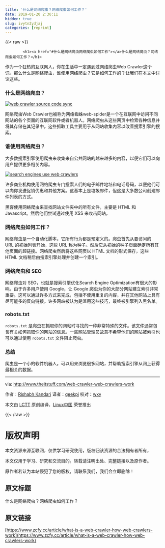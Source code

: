 ```yaml
---
title: '什么是网络爬虫？网络爬虫如何工作？' 
date: 2019-01-20 2:30:11
hidden: true
slug: ivytn2ydjaj
categories: [reprint]
---
```


{{< raw >}}

            <h1><a href="#什么是网络爬虫网络爬虫如何工作"></a>什么是网络爬虫？网络爬虫如何工作？</h1>
<p>作为一个狂热的互联网人，你在生活中一定遇到过网络爬虫Web Crawler这个词。那么什么是网络爬虫，谁使用网络爬虫？它是如何工作的？让我们在本文中讨论这些。</p>
<h3><a href="#什么是网络爬虫"></a>什么是网络爬虫？</h3>
<p><a href="http://www.theitstuff.com/wp-content/uploads/2017/12/crawler.jpeg"><img src="https://p0.ssl.qhimg.com/t018f5cc31593bc2682.jpg" alt="web crawler source code sync"></a></p>
<p>网络爬虫Web Crawler也被称为网络蜘蛛web-spider是一个在互联网中访问不同网站的各个页面的互联网软件或者机器人。网络爬虫从这些网页中检索各种信息并将其存储在其记录中。这些抓取工具主要用于从网站收集内容以改善搜索引擎的搜索。</p>
<h3><a href="#谁使用网络爬虫"></a>谁使用网络爬虫？</h3>
<p>大多数搜索引擎使用爬虫来收集来自公共网站的越来越多的内容，以便它们可以向用户提供更多相关内容。</p>
<p><a href="http://www.theitstuff.com/wp-content/uploads/2017/12/sengine.png"><img src="https://p0.ssl.qhimg.com/t01a95aa4c0e7ebf04f.png" alt="search engines use web crawlers"></a></p>
<p>许多商业机构使用网络爬虫专门搜索人们的电子邮件地址和电话号码，以便他们可以向你发送促销优惠和其他方案。这基本上是垃圾邮件，但这是大多数公司创建邮件列表的方式。</p>
<p>黑客使用网络爬虫来查找网站文件夹中的所有文件，主要是 HTML 和 Javascript。然后他们尝试通过使用 XSS 来攻击网站。</p>
<h3><a href="#网络爬虫如何工作"></a>网络爬虫如何工作？</h3>
<p>网络爬虫是一个自动化脚本，它所有行为都是预定义的。爬虫首先从要访问的 URL 的初始列表开始，这些 URL 称为种子。然后它从初始的种子页面确定所有其他页面的超链接。网络爬虫然后将这些网页以 HTML 文档的形式保存，这些 HTML 文档稍后由搜索引擎处理并创建一个索引。</p>
<h3><a href="#网络爬虫和-seo"></a>网络爬虫和 SEO</h3>
<p>网络爬虫对 SEO，也就是搜索引擎优化Search Engine Optimization有很大的影响。由于许多用户使用 Google，让 Google 爬虫为你的大部分网站建立索引非常重要。这可以通过许多方式来完成，包括不使用重复的内容，并在其他网站上具有尽可能多的反向链接。许多网站被认为是滥用这些技巧，最终被引擎列入黑名单。</p>
<h3><a href="#robotstxt"></a>robots.txt</h3>
<p><code>robots.txt</code> 是爬虫在抓取你的网站时寻找的一种非常特殊的文件。该文件通常包含有关如何抓取你的网站的信息。一些网站管理员故意不希望他们的网站被索引也可以通过使用 <code>robots.txt</code> 文件阻止爬虫。</p>
<h3><a href="#总结"></a>总结</h3>
<p>爬虫是一个小的软件机器人，可以用来浏览很多网站，并帮助搜索引擎从网上获得最相关的数据。</p>
<hr>
<p>via: <a href="http://www.theitstuff.com/web-crawler-web-crawlers-work">http://www.theitstuff.com/web-crawler-web-crawlers-work</a></p>
<p>作者：<a href="http://www.theitstuff.com/author/reevkandari">Rishabh Kandari</a> 译者：<a href="https://github.com/geekpi">geekpi</a> 校对：<a href="https://github.com/wxy">wxy</a></p>
<p>本文由 <a href="https://github.com/LCTT/TranslateProject">LCTT</a> 原创编译，<a href="https://linux.cn/">Linux中国</a> 荣誉推出</p>

          
{{< /raw >}}

# 版权声明
本文资源来源互联网，仅供学习研究使用，版权归该资源的合法拥有者所有，

本文仅用于学习、研究和交流目的。转载请注明出处、完整链接以及原作者。

原作者若认为本站侵犯了您的版权，请联系我们，我们会立即删除！

## 原文标题
什么是网络爬虫？网络爬虫如何工作？

## 原文链接
[https://www.zcfy.cc/article/what-is-a-web-crawler-how-web-crawlers-work](https://www.zcfy.cc/article/what-is-a-web-crawler-how-web-crawlers-work)

